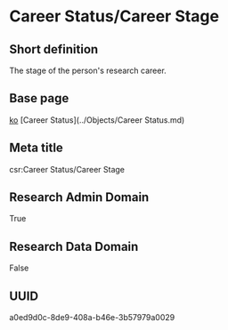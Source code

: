 # Career Status/Career Stage
## Short definition
The stage of the person's research career.
## Base page
[ko](https://github.com/bramvc1/test-casrai/blob/main/new-folder/test.md)
[Career Status](../Objects/Career Status.md)
## Meta title
csr:Career Status/Career Stage
## Research Admin Domain
True
## Research Data Domain
False
## UUID
a0ed9d0c-8de9-408a-b46e-3b57979a0029
